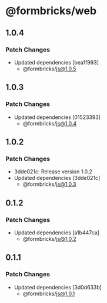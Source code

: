 # @formbricks/web

## 1.0.4

### Patch Changes

- Updated dependencies [bea1f993]
  - @formbricks/js@1.0.5

## 1.0.3

### Patch Changes

- Updated dependencies [01523393]
  - @formbricks/js@1.0.4

## 1.0.2

### Patch Changes

- 3dde021c: Release version 1.0.2
- Updated dependencies [3dde021c]
  - @formbricks/js@1.0.3

## 0.1.2

### Patch Changes

- Updated dependencies [a1b447ca]
  - @formbricks/js@1.0.2

## 0.1.1

### Patch Changes

- Updated dependencies [3d0d633b]
  - @formbricks/js@1.0.1
